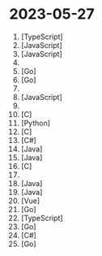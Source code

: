 # 2023-05-27

1. [](https://github.comundefined "Immersive Dual Web Page Translation Extension - 沉浸式双语网页翻译扩展") [TypeScript]
2. [](https://github.comundefined "本文原文由知名 Hacker Eric S. Raymond 所撰寫，教你如何正確的提出技術問題並獲得你滿意的答案。") [JavaScript]
3. [](https://github.comundefined "OpenAI + LINE + Vercel = GPT AI Assistant") [JavaScript]
4. [](https://github.comundefined "ChatGPT 中文调教指南。各种场景使用指南。学习怎么让它听你的话。") 
5. [](https://github.comundefined "一款内网综合扫描工具，方便一键自动化、全方位漏扫扫描。") [Go]
6. [](https://github.comundefined "惺惺 —— 属于你的社交地盘！惺惺是一个100%开源社交平台，每个人都可以搭建自己的服务器，掌握数据的所有权。此APP非盈利项目！") [Go]
7. [](https://github.comundefined "👩🏿‍💻👨🏾‍💻👩🏼‍💻👨🏽‍💻👩🏻‍💻中国独立开发者项目列表 -- 分享大家都在做什么") 
8. [](https://github.comundefined "哔哩哔哩-API收集整理【不断更新中....】") [JavaScript]
9. [](https://github.comundefined "") 
10. [](https://github.comundefined "") [C]
11. [](https://github.comundefined "🚀「Douyin_TikTok_Download_API」是一个开箱即用的高性能异步抖音|TikTok数据爬取工具，支持API调用，在线批量解析及下载。") [Python]
12. [](https://github.comundefined "⚡ KCP - A Fast and Reliable ARQ Protocol") [C]
13. [](https://github.comundefined "Unity3D Client And C# Server Framework") [C#]
14. [](https://github.comundefined "🚄 FASTJSON2 is a Java JSON library with excellent performance.") [Java]
15. [](https://github.comundefined "视频播放器（IJKplayer、ExoPlayer、MediaPlayer），HTTPS，支持弹幕，外挂字幕，支持滤镜、水印、gif截图，片头广告、中间广告，多个同时播放，支持基本的拖动，声音、亮度调节，支持边播边缓存，支持视频自带rotation的旋转（90,270之类），重力旋转与手动旋转的同步支持，支持列表播放 ，列表全屏动画，视频加载速度，列表小窗口支持拖动，动画效果，调整比例，多分辨率切换，支持切换播放器，进度条小窗口预览，列表切换详情页面无缝播放，rtsp、concat、mpeg。") [Java]
16. [](https://github.comundefined "Lean's LEDE source") [C]
17. [](https://github.comundefined "🔥🔥 AllData通过汇聚大数据与AI领域生态组件,提供细分领域数字化解决方案:大数据生态方案,人工智能生态方案,大数据组件运维方案,大数据开发治理方案,机器学习方案,大数据SQL开发ChatGPT方案,数据集成方案,湖仓分析方案 AllData provides segmented digital solutions by bringing together ecological components in the field of big data and AI. The most important documents: https://docs.qq.com/doc/DVHlkSEtvVXVCdEFo") 
18. [](https://github.comundefined "微信支付 APIv3 的官方 Java Library") [Java]
19. [](https://github.comundefined "一份通俗易懂、风趣幽默的Java学习指南，内容涵盖Java基础、Java并发编程、Java虚拟机、Java企业级开发、Java面试等核心知识点。学Java，就认准二哥的Java进阶之路😄") [Java]
20. [](https://github.comundefined "🔥 ✨✨ ✨ Vue3+Vite4+Element-Plus+TypeScript编写的一款后台管理系统（兼容移动端）") [Vue]
21. [](https://github.comundefined "An enterprise-level cloud-native observability solution, which can be used as drop-in replacement of Prometheus for alerting and Grafana for visualization.") [Go]
22. [](https://github.comundefined "🚀 JavaScript diagramming library that uses SVG and HTML for rendering.") [TypeScript]
23. [](https://github.comundefined "Rime 配置：雾凇拼音 | 长期维护的简体词库") [Go]
24. [](https://github.comundefined "B 站（bilibili）自动任务工具，支持docker、青龙、k8s等多种部署方式。敏感肌也能用。") [C#]
25. [](https://github.comundefined "🔔 钉钉 & 🤖 GPT-3.5 让你的工作效率直接起飞 🚀 私聊群聊方式、单聊串聊模式、角色扮演、图片创作 🚀") [Go]
